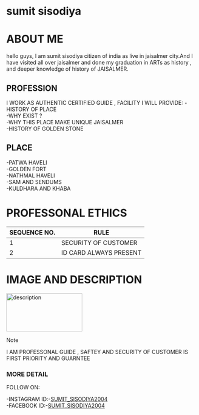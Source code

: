 # sumit sisodiya
# ABOUT ME
hello guys, I am sumit sisodiya citizen of india as live in jaisalmer city.And I have visited all over jaisalmer and done my graduation in ARTs as history  , and deeper knowledge of history of JAISALMER.
## PROFESSION 
I WORK AS AUTHENTIC CERTIFIED GUIDE , FACILITY I WILL PROVIDE:
	-HISTORY OF PLACE <br>
	-WHY EXIST ? <br>
        -WHY THIS PLACE MAKE UNIQUE JAISALMER <br>
        -HISTORY OF GOLDEN STONE 
## PLACE 
 -PATWA HAVELI <br>
 -GOLDEN FORT  <br>
 -NATHMAL HAVELI <br>
 -SAM AND SENDUMS <br>
 -KULDHARA AND KHABA 
 
# PROFESSONAL ETHICS 
 |SEQUENCE NO.|     RULE             |
 |------------|----------------------|              
 |  1         |SECURITY OF CUSTOMER  |
 |  2         |ID CARD ALWAYS PRESENT|
# IMAGE AND DESCRIPTION
<img src="https://www.thestatesman.com/wp-content/uploads/2019/04/honey-singh.png" alt="description" width="200" height="100">
     
>[!NOTE]
>I AM PROFESSONAL GUIDE , SAFTEY AND SECURITY OF CUSTOMER IS FIRST PRIORITY AND GUARNTEE 

### MORE DETAIL
FOLLOW ON:

-INSTAGRAM ID:-[SUMIT_SISODIYA2004](https://www.instagram.com/sumit_sisodeya_/) <br>
-FACEBOOK ID:-[SUMIT_SISODIYA2004](https://www.instagram.com/sumit_sisodeya_/)




